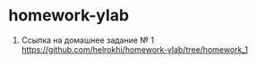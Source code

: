 # homework-ylab
1. Ссылка на домашнее задание № 1 https://github.com/helrokhi/homework-ylab/tree/homework_1
